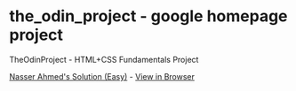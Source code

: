 # the_odin_project - google homepage project
TheOdinProject - HTML+CSS Fundamentals Project

[Nasser Ahmed's Solution (Easy)](https://github.com/SNasser97/google-homepage) - [View in Browser](https://snasser97.github.io/google-homepage/)
